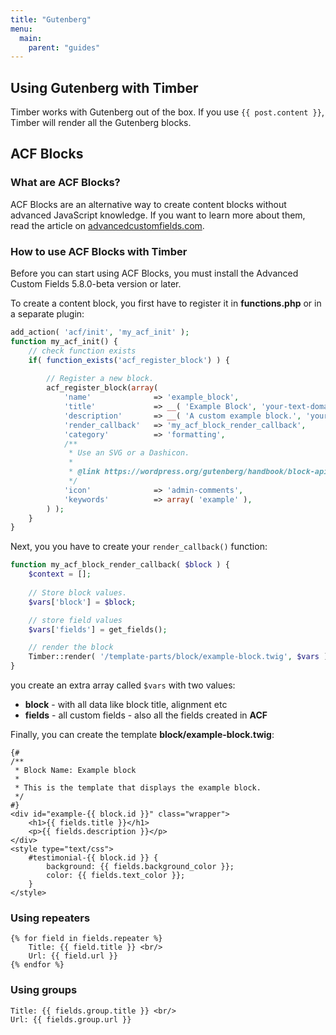 ```yaml
---
title: "Gutenberg"
menu:
  main:
    parent: "guides"
---
```

## Using Gutenberg with Timber

Timber works with Gutenberg out of the box. If you use `{{ post.content }}`, Timber will render all the Gutenberg blocks.

## ACF Blocks

### What are ACF Blocks?

ACF Blocks are an alternative way to create content blocks without advanced JavaScript knowledge. If you want to learn more about them, read the article on [advancedcustomfields.com](https://www.advancedcustomfields.com/blog/acf-5-8-introducing-acf-blocks-for-gutenberg/).

### How to use ACF Blocks with Timber

Before you can start using ACF Blocks, you must install the Advanced Custom Fields 5.8.0-beta version or later.

To create a content block, you first have to register it in **functions.php** or in a separate plugin:

```php
add_action( 'acf/init', 'my_acf_init' );
function my_acf_init() {
	// check function exists
	if( function_exists('acf_register_block') ) {
		
		// Register a new block.
		acf_register_block(array(
			'name'				=> 'example_block',
			'title'				=> __( 'Example Block', 'your-text-domain' ),
			'description'		=> __( 'A custom example block.', 'your-text-domain' ),
			'render_callback'	=> 'my_acf_block_render_callback',
			'category'			=> 'formatting',
            /**
             * Use an SVG or a Dashicon.
             *
             * @link https://wordpress.org/gutenberg/handbook/block-api/#icon-optional
             */
			'icon'				=> 'admin-comments',
			'keywords'		    => array( 'example' ),
		) );
	}
}
```

Next, you you have to create your `render_callback()` function:

```php
function my_acf_block_render_callback( $block ) {
    $context = [];
    
    // Store block values.
    $vars['block'] = $block;

    // store field values
    $vars['fields'] = get_fields(); 

    // render the block
    Timber::render( '/template-parts/block/example-block.twig', $vars );
}

```
you create an extra array called `$vars` with two values:
- **block** - with all data like block title, alignment etc
- **fields** - all custom fields - also all the fields created in **ACF**

Finally, you can create the template **block/example-block.twig**:

```twig
{#
/**
 * Block Name: Example block
 *
 * This is the template that displays the example block.
 */
#}
<div id="example-{{ block.id }}" class="wrapper">
    <h1>{{ fields.title }}</h1>
    <p>{{ fields.description }}</p>
</div>
<style type="text/css">
	#testimonial-{{ block.id }} {
		background: {{ fields.background_color }};
		color: {{ fields.text_color }};
	}
</style>
```

### Using repeaters

```
{% for field in fields.repeater %}
    Title: {{ field.title }} <br/>
    Url: {{ field.url }}
{% endfor %}
```

### Using groups

```
Title: {{ fields.group.title }} <br/>
Url: {{ fields.group.url }}
```
